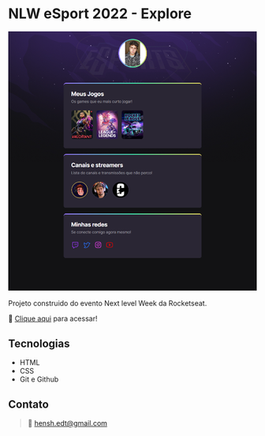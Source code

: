 # NLW eSport 2022 - Explore
![preview](./.github/preview.png)

Projeto construido do evento Next level Week da Rocketseat.

🔗 [Clique aqui](https://henshedt.github.io/NLW/) para acessar!


## Tecnologias

- HTML
- CSS
- Git e Github

## Contato

>📧 hensh.edt@gmail.com


